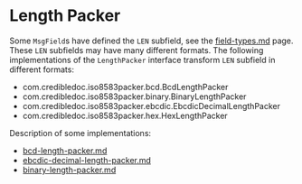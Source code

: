 # Length Packer

Some `MsgField`s have defined the `LEN` subfield, see the [field-types.md](../field-types.md) page.
These `LEN` subfields may have many different formats. The following implementations of the `LengthPacker` interface transform `LEN` subfield in different formats:
* com.credibledoc.iso8583packer.bcd.BcdLengthPacker
* com.credibledoc.iso8583packer.binary.BinaryLengthPacker
* com.credibledoc.iso8583packer.ebcdic.EbcdicDecimalLengthPacker
* com.credibledoc.iso8583packer.hex.HexLengthPacker


Description of some implementations:
* [bcd-length-packer.md](../bcd/bcd-length-packer.md)
* [ebcdic-decimal-length-packer.md](../ebcdic/ebcdic-decimal-length-packer.md)
* [binary-length-packer.md](../binary/binary-length-packer.md)
